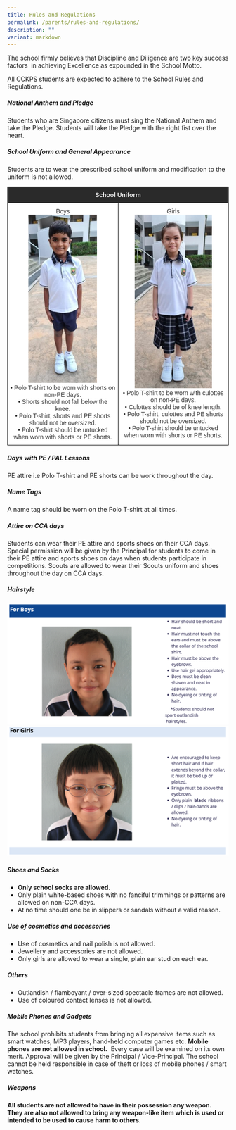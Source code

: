 ```yaml
---
title: Rules and Regulations
permalink: /parents/rules-and-regulations/
description: ""
variant: markdown
---
```

The school firmly believes that Discipline and Diligence are two key success factors&nbsp; in achieving Excellence as expounded in the School Motto.  

All CCKPS students are expected to adhere to the School Rules and Regulations.  

  

##### National Anthem and Pledge

Students who are Singapore citizens must sing the National Anthem and take the Pledge. Students will take the Pledge with the right fist over the heart.  
  
  

##### School Uniform and General Appearance

Students are to wear the prescribed school uniform and modification to the uniform is not allowed.

<style type="text/css">
.tg  {border-collapse:collapse;border-spacing:0;margin:0px auto;}
.tg td{border-color:black;border-style:solid;border-width:1px;font-family:Arial, sans-serif;font-size:14px;
  overflow:hidden;padding:10px 5px;word-break:normal;}
.tg th{border-color:black;border-style:solid;border-width:1px;font-family:Arial, sans-serif;font-size:14px;
  font-weight:normal;overflow:hidden;padding:10px 5px;word-break:normal;}
.tg .tg-tlx9{background-color:#FFF;color:#333;text-align:center;vertical-align:top}
.tg .tg-2705{background-color:#2A2A2A;color:#EEE;font-weight:bold;text-align:center;vertical-align:middle}
</style>
<table class="tg">
<tbody>
  <tr>
    <td class="tg-2705" colspan="2"><span style="color:#EEE;background-color:#2A2A2A">School Uniform</span></td>
  </tr>
  <tr>
    <td class="tg-tlx9"><span style="background-color:initial">Boys</span><br><img src="/images/Uniform/Uniboy2.jpg" style="width:65%">
<br>• Polo T-shirt to be worn with shorts on non-PE days.<br>• Shorts should not fall below the knee.<br>• Polo T-shirt, shorts and PE shorts should not be oversized.<br>• Polo T-shirt should be untucked when worn with shorts or PE shorts.</td>
<td class="tg-tlx9"><span style="background-color:initial">Girls</span><br><img src="/images/Uniform/Unigirl2.jpg" style="width:73%">
<br><span style="background-color:initial">• Polo T-shirt to be worn with culottes on non-PE days.</span><br><span style="background-color:initial">• Culottes should be of knee length.</span><br><span style="background-color:initial">• Polo T-shirt, culottes and PE shorts should not be oversized.<br>• Polo T-shirt should be untucked when worn with shorts or PE shorts.</span></td>
</tr>
</tbody>
</table>

##### Days with PE / PAL Lessons

PE attire i.e Polo T-shirt and PE shorts can be work throughout the day.

##### Name Tags

A name tag should be worn on the Polo T-shirt at all times.


##### Attire on CCA days

Students can wear their PE attire and sports shoes on their CCA days. Special permission will be given by the Principal for students to come in their PE attire and sports shoes on days when students participate in competitions. Scouts are allowed to wear their Scouts uniform and shoes throughout the day on CCA days.

 

##### Hairstyle

![](/images/boyhair.png)
![](/images/girlhair2.png)

##### Shoes and Socks

*   **Only school socks are allowed.**
*   Only plain white-based shoes with no fanciful trimmings or patterns are allowed on non-CCA days.
*   At no time should one be in slippers or sandals without a valid reason.

##### **Use of cosmetics and accessories**

*   Use of cosmetics and nail polish is not allowed.
*   Jewellery and accessories are not allowed.
*   Only girls are allowed to wear a single, plain ear stud on each ear.


##### Others

*   Outlandish / flamboyant / over-sized spectacle frames are not allowed.&nbsp;
*   Use of coloured contact lenses is not allowed.&nbsp;

  

##### Mobile Phones and Gadgets

The school prohibits students from bringing all expensive items such as smart watches, MP3 players, hand-held computer games etc.&nbsp;**Mobile phones are not allowed in school.**&nbsp; Every case will be examined on its own merit. Approval will be given by the Principal / Vice-Principal. The school cannot be held responsible in case of theft or loss of mobile phones / smart watches.  

##### Weapons

**All students are not allowed to have in their possession any weapon.&nbsp; They are also not allowed to bring any weapon-like item which is used or intended to be used to cause harm to others.**